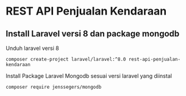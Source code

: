 # REST API Penjualan Kendaraan

## Install Laravel versi 8 dan package mongodb

Unduh laravel versi 8

```
composer create-project laravel/laravel:^8.0 rest-api-penjualan-kendaraan
```

Install Package Laravel Mongodb sesuai versi laravel yang diinstal
```
composer require jenssegers/mongodb
```
